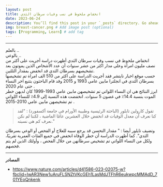 ```yaml
---
layout: post
title: انخفاض ملحوظ في نسب وفيات سرطان الثدي
date: 2023-06-24
description: You’ll find this post in your `_posts` directory. Go ahead and edit it and re-build the site to see your changes. # Add post description (optional)
img: breast-cancer.png # Add image post (optional)
tags: [Programming, Learn] # add tag
---
```

------------
بالعلم ..  
بالوعي ..  
انخفاض ملحوظ في نسب وفيات سرطان الثدي 
أظهرت دراسة أجريت على أكثر من نصف مليون امرأة وعلى مدار اكثر من عشر سنوات أن عدد الأشخاص الذين يموتون بعد تشخيصهم بسرطان الثدي قد انخفض بمقدار الثلثين.  
حسب موقع اخبار نايتشر فقد أجريت الدراسة على اكثر من 510 الف امراة تم تشخيصها بسرطان الثدي في انجلترا مابين عامي 1993 و 2015 وقد قام الباحثون بتتبع اخر النساء حتى عام 2020 .   
ابرز النتائج هي ان النساء اللواتي تم تشخيصهن مابين عامي 1993-1999 كان لديهن خطر الموت بنسبة 14.4٪ في غضون 5 سنوات. انخفضت هذه النسبة إلى 4.9٪ للنساء اللواتي تم تشخيصهن مابين عامي 2010-2015 .   

> تقول كارولين تايلور (الباحثة الرئيسية وطبيبة الأورام في جامعة أكسفورد) : 
"لقد كنا نعرف أن معدل الوفيات قد انخفض خلال العشرين عامًا الماضية ، لكننا لم نكن نعرف كم هي نسبته."  

وتضيف تايلور أيضا : " مقدار التحسن قد يرجع سببه للعلاج أو الفحص أو الوعي بسرطان الثدي".
كما أظهرت الدراسة أن خطر الوفاة انخفض في جميع الفئات العمرية تقريبًا، ولكل من النساء اللواتي تم تشخيص سرطانهن من خلال الفحص ، وأولئك الذين لم يتم فحصهم.

----
**المصادر**
- https://www.nature.com/articles/d41586-023-02075-w?fbclid=IwAR3New1uAruFLSNZtVKcGEh1LasMdJTFhR6eukwpcMMAdD_701YEoQnkenk